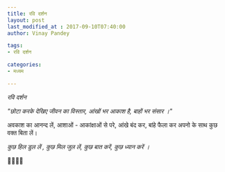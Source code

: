 ```yaml
---
title: रवि दर्शन
layout: post
last_modified_at : 2017-09-10T07:40:00
author: Vinay Pandey

tags:
- रवि दर्शन

categories:
- मध्यम

---
```


*रवि दर्शन*

_"छोटा करके देखिए जीवन का विस्तार,_
_आंखों भर आकाश है, बाहों भर संसार ।"_

अवकाश का आनन्द लें, 
आशाओं - आकांक्षाओं से परे,
आंखे बंद कर, बांहे फैला कर
अपनो के साथ कुछ वक्त बिता लें। 

*कुछ हिल डुल लें ,*
*कुछ मिल जुल लें,*
*कुछ बात करें,*
*कुछ ध्यान करें ।*

🙏🌷🌷🙏
